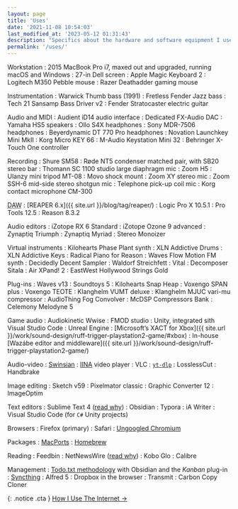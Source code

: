 ```yaml
---
layout: page
title: 'Uses'
date: '2021-11-08 10:54:03'
last_modified_at: '2023-05-12 01:31:43'
description: "Specifics about the hardware and software equipment I use. The page is part of the uses.tech project."
permalink: '/uses/'
---
```

Workstation
: 2015 MacBook Pro i7, maxed out and upgraded, running macOS and Windows
: 27-in Dell screen
: Apple Magic Keyboard 2
: Logitech M350 Pebble mouse
: Razer Deathadder gaming mouse

Instrumentation
: Warwick Thumb bass (1991)
: Fretless Fender Jazz bass
: Tech 21 Sansamp Bass Driver v2
: Fender Stratocaster electric guitar

Audio and MIDI
: Audient iD14 audio interface
: Dedicated FX-Audio DAC
: Yamaha HS5 speakers
: Ollo S4X headphones
: Sony MDR-7506 headphones
: Beyerdynamic DT 770 Pro headphones
: Novation Launchkey Mini MkII
: Korg Micro KEY 66
: M-Audio Keystation Mini 32
: Behringer X-Touch One controller

Recording
: Shure SM58
: Røde NT5 condenser matched pair, with SB20 stereo bar
: Thomann SC 1100 studio large diaphragm mic
: Zoom H5
: Ulanzy mini tripod MT-08
: Movo shock mount
: Zoom XY stereo mic
: Zoom SSH-6 mid-side stereo shotgun mic
: Telephone pick-up coil mic
: Korg contact microphone CM-300

<abbr title="Digital Audio Workstation">DAW</abbr>
: [REAPER 6.x]({{ site.url }}/blog/tag/reaper/)
: Logic Pro X 10.5.1
: Pro Tools 12.5
: Reason 8.3.2

Audio editors
: iZotope RX 6 Standard
: iZotope Ozone 9 advanced
: Zynaptiq Triumph
: Zynaptiq Myriad
: Stereo Monoizer

Virtual instruments
: Kilohearts Phase Plant synth
: XLN Addictive Drums
: XLN Addictive Keys
: Radical Piano for Reason
: Waves Flow Motion FM synth
: Decidedly Decent Sampler
: Waldorf Streichfett
: Vital
: Decomposer Sitala
: Air XPand! 2
: EastWest Hollywood Strings Gold

Plug-ins
: Waves v13
: Soundtoys 5
: Kilohearts Snap Heap
: Voxengo SPAN plus
: Voxengo TEOTE
: Klanghelm VUMT deluxe 
: Klanghelm MJUC vari-mu compressor
: AudioThing Fog Convolver
: McDSP Compressors Bank
: Celemony Melodyne 5

Game audio
: Audiokinetic Wwise
: FMOD studio
: Unity, integrated sith Visual Studio Code
: Unreal Engine
: [Microsoft’s XACT for Xbox]({{ site.url }}/work/sound-design/ruff-trigger-playstation2-game/#xbox)
: In-house [Wazábe editor and middleware]({{ site.url }}/work/sound-design/ruff-trigger-playstation2-game/)

Audio-video
: [Swinsian](http://www.swinsian.com)
: [IINA](https://iina.io/) video player
: VLC
: [`yt-dlp`](https://github.com/yt-dlp/yt-dlp)
: LosslessCut
: Handbrake

Image editing
: Sketch v59
: Pixelmator classic
: Graphic Converter 12
: ImageOptim

Text editors
: Sublime Text 4 ([read why](https://tonsky.me/blog/sublime/))
: Obsidian
: Typora
: iA Writer
: Visual Studio Code (for `C#` Unity projects)

Browsers
: Firefox (primary)
: Safari
: [Ungoogled Chromium](/blog/ungoogled-chromium/)

Packages
: [MacPorts](https://ports.macports.org/)
: [Homebrew](https://brew.sh/)

Reading
: Feedbin
: NetNewsWire ([read why](https://inessential.com/2023/02/20/on_not_taking_money_for_netnewswire))
: Kobo Glo
: Calibre

Management
: [Todo.txt methodology](https://github.com/todotxt) with Obsidian and the _Kanban_ plug-in
: [Syncthing](https://syncthing.net/)
: Alfred 5
: Dropbox in the browser
: Transmit
: Carbon Copy Cloner

{: .notice .cta }
[How I Use The Internet&nbsp;→](/blog/how-i-use-internet/)
